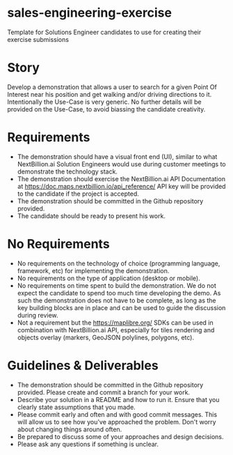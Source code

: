 # sales-engineering-exercise
Template for Solutions Engineer candidates to use for creating their exercise submissions

# Story
Develop a demonstration  that allows a user to search for a given Point Of Interest near his position and get walking and/or driving directions to it.
Intentionally the Use-Case is very generic. No further details will be provided on the Use-Case, to avoid biassing the candidate creativity.

# Requirements
- The demonstration should have a visual front end (UI), similar to what NextBillion.ai Solution Engineers would use during customer meetings to demonstrate the technology stack.
- The demonstration should exercise the NextBillion.ai API 
Documentation at https://doc.maps.nextbillion.io/api_reference/
API key will be provided to the candidate if the project is accepted.
- The demonstration should be committed in the Github repository provided.
- The candidate should be ready to present his work.

# No Requirements
- No requirements on the technology of choice (programming language, framework, etc) for implementing the demonstration.
- No requirements on the type of application (desktop or mobile).
- No requirements on time spent to build the demonstration. We do not expect the candidate to spend too much time developing the demo. As such the demonstration does not have to be complete, as long as the key building blocks are in place and can be used to guide the discussion during review.
- Not a requirement but the https://maplibre.org/ SDKs can be used in combination with NextBillion.ai API, especially for tiles rendering and objects overlay (markers, GeoJSON polylines, polygons, etc).


# Guidelines & Deliverables
- The demonstration should be committed in the Github repository provided. Please create and commit a branch for your work.
- Describe your solution in a README and how to run it. Ensure that you clearly state assumptions that you made.
- Please commit early and often and with good commit messages. This will allow us to see how you've approached the problem. Don't worry about changing things around often.
- Be prepared to discuss some of your approaches and design decisions.
- Please ask any questions if something is unclear.


